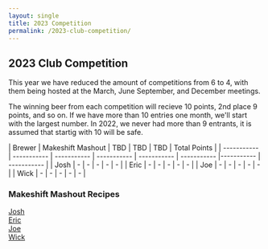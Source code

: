 ```yaml
---
layout: single
title: 2023 Competition
permalink: /2023-club-competition/
---
```

## 2023 Club Competition

This year we have reduced the amount of competitions from 6 to 4, with them being hosted at the March, June September, and December meetings. 

The winning beer from each competition will recieve 10 points, 2nd place 9 points, and so on. If we have more than 10 entries one month, we'll start with the largest number. In 2022, we never had more than 9 entrants, it is assumed that startig with 10 will be safe. 

| Brewer | Makeshift Mashout | TBD | TBD | TBD | Total Points |
| ----------- | ----------- | ----------- | ----------- | ----------- | ----------- |----------- | ----------- |
| Josh | - | - | - | - | - |
| Eric | - | - | - | - | - |
| Joe |  - | - | - | - | - |
| Wick |  - | - | - | - | - |

### Makeshift Mashout Recipes
<a href="{% link _pages/2023-recipes/makeshift-mashout/josh.md %}">Josh</a>  
<a href="{% link _pages/2023-recipes/makeshift-mashout/eric.md %}">Eric</a>  
<a href="{% link _pages/2023-recipes/makeshift-mashout/joe.md %}">Joe</a>  
<a href="{% link _pages/2023-recipes/makeshift-mashout/wick.md %}">Wick</a>  

